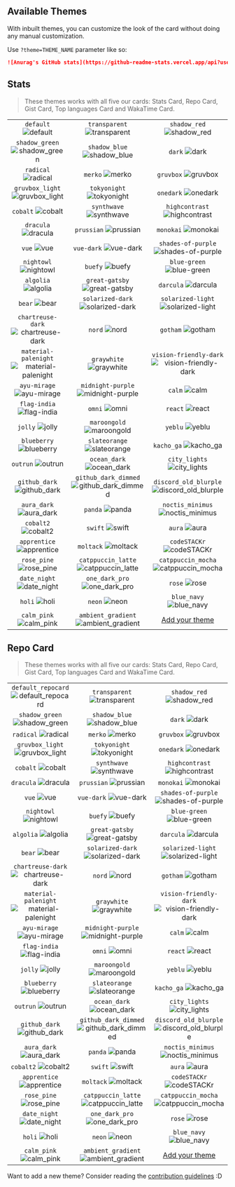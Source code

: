 ## Available Themes

<!-- DO NOT EDIT THIS FILE DIRECTLY -->

With inbuilt themes, you can customize the look of the card without doing any manual customization.

Use `?theme=THEME_NAME` parameter like so:

```md
![Anurag's GitHub stats](https://github-readme-stats.vercel.app/api?username=vitorabujamra&theme=dark&show_icons=true)
```

## Stats

> These themes works with all five our cards: Stats Card, Repo Card, Gist Card, Top languages Card and WakaTime Card.

| | | |
| :--: | :--: | :--: |
| `default` ![default][default] | `transparent` ![transparent][transparent] | `shadow_red` ![shadow_red][shadow_red] |
| `shadow_green` ![shadow_green][shadow_green] | `shadow_blue` ![shadow_blue][shadow_blue] | `dark` ![dark][dark] |
| `radical` ![radical][radical] | `merko` ![merko][merko] | `gruvbox` ![gruvbox][gruvbox] |
| `gruvbox_light` ![gruvbox_light][gruvbox_light] | `tokyonight` ![tokyonight][tokyonight] | `onedark` ![onedark][onedark] |
| `cobalt` ![cobalt][cobalt] | `synthwave` ![synthwave][synthwave] | `highcontrast` ![highcontrast][highcontrast] |
| `dracula` ![dracula][dracula] | `prussian` ![prussian][prussian] | `monokai` ![monokai][monokai] |
| `vue` ![vue][vue] | `vue-dark` ![vue-dark][vue-dark] | `shades-of-purple` ![shades-of-purple][shades-of-purple] |
| `nightowl` ![nightowl][nightowl] | `buefy` ![buefy][buefy] | `blue-green` ![blue-green][blue-green] |
| `algolia` ![algolia][algolia] | `great-gatsby` ![great-gatsby][great-gatsby] | `darcula` ![darcula][darcula] |
| `bear` ![bear][bear] | `solarized-dark` ![solarized-dark][solarized-dark] | `solarized-light` ![solarized-light][solarized-light] |
| `chartreuse-dark` ![chartreuse-dark][chartreuse-dark] | `nord` ![nord][nord] | `gotham` ![gotham][gotham] |
| `material-palenight` ![material-palenight][material-palenight] | `graywhite` ![graywhite][graywhite] | `vision-friendly-dark` ![vision-friendly-dark][vision-friendly-dark] |
| `ayu-mirage` ![ayu-mirage][ayu-mirage] | `midnight-purple` ![midnight-purple][midnight-purple] | `calm` ![calm][calm] |
| `flag-india` ![flag-india][flag-india] | `omni` ![omni][omni] | `react` ![react][react] |
| `jolly` ![jolly][jolly] | `maroongold` ![maroongold][maroongold] | `yeblu` ![yeblu][yeblu] |
| `blueberry` ![blueberry][blueberry] | `slateorange` ![slateorange][slateorange] | `kacho_ga` ![kacho_ga][kacho_ga] |
| `outrun` ![outrun][outrun] | `ocean_dark` ![ocean_dark][ocean_dark] | `city_lights` ![city_lights][city_lights] |
| `github_dark` ![github_dark][github_dark] | `github_dark_dimmed` ![github_dark_dimmed][github_dark_dimmed] | `discord_old_blurple` ![discord_old_blurple][discord_old_blurple] |
| `aura_dark` ![aura_dark][aura_dark] | `panda` ![panda][panda] | `noctis_minimus` ![noctis_minimus][noctis_minimus] |
| `cobalt2` ![cobalt2][cobalt2] | `swift` ![swift][swift] | `aura` ![aura][aura] |
| `apprentice` ![apprentice][apprentice] | `moltack` ![moltack][moltack] | `codeSTACKr` ![codeSTACKr][codeSTACKr] |
| `rose_pine` ![rose_pine][rose_pine] | `catppuccin_latte` ![catppuccin_latte][catppuccin_latte] | `catppuccin_mocha` ![catppuccin_mocha][catppuccin_mocha] |
| `date_night` ![date_night][date_night] | `one_dark_pro` ![one_dark_pro][one_dark_pro] | `rose` ![rose][rose] |
| `holi` ![holi][holi] | `neon` ![neon][neon] | `blue_navy` ![blue_navy][blue_navy] |
| `calm_pink` ![calm_pink][calm_pink] | `ambient_gradient` ![ambient_gradient][ambient_gradient] | [Add your theme][add-theme] |

## Repo Card

> These themes works with all five our cards: Stats Card, Repo Card, Gist Card, Top languages Card and WakaTime Card.

| | | |
| :--: | :--: | :--: |
| `default_repocard` ![default_repocard][default_repocard_repo] | `transparent` ![transparent][transparent_repo] | `shadow_red` ![shadow_red][shadow_red_repo] |
| `shadow_green` ![shadow_green][shadow_green_repo] | `shadow_blue` ![shadow_blue][shadow_blue_repo] | `dark` ![dark][dark_repo] |
| `radical` ![radical][radical_repo] | `merko` ![merko][merko_repo] | `gruvbox` ![gruvbox][gruvbox_repo] |
| `gruvbox_light` ![gruvbox_light][gruvbox_light_repo] | `tokyonight` ![tokyonight][tokyonight_repo] | `onedark` ![onedark][onedark_repo] |
| `cobalt` ![cobalt][cobalt_repo] | `synthwave` ![synthwave][synthwave_repo] | `highcontrast` ![highcontrast][highcontrast_repo] |
| `dracula` ![dracula][dracula_repo] | `prussian` ![prussian][prussian_repo] | `monokai` ![monokai][monokai_repo] |
| `vue` ![vue][vue_repo] | `vue-dark` ![vue-dark][vue-dark_repo] | `shades-of-purple` ![shades-of-purple][shades-of-purple_repo] |
| `nightowl` ![nightowl][nightowl_repo] | `buefy` ![buefy][buefy_repo] | `blue-green` ![blue-green][blue-green_repo] |
| `algolia` ![algolia][algolia_repo] | `great-gatsby` ![great-gatsby][great-gatsby_repo] | `darcula` ![darcula][darcula_repo] |
| `bear` ![bear][bear_repo] | `solarized-dark` ![solarized-dark][solarized-dark_repo] | `solarized-light` ![solarized-light][solarized-light_repo] |
| `chartreuse-dark` ![chartreuse-dark][chartreuse-dark_repo] | `nord` ![nord][nord_repo] | `gotham` ![gotham][gotham_repo] |
| `material-palenight` ![material-palenight][material-palenight_repo] | `graywhite` ![graywhite][graywhite_repo] | `vision-friendly-dark` ![vision-friendly-dark][vision-friendly-dark_repo] |
| `ayu-mirage` ![ayu-mirage][ayu-mirage_repo] | `midnight-purple` ![midnight-purple][midnight-purple_repo] | `calm` ![calm][calm_repo] |
| `flag-india` ![flag-india][flag-india_repo] | `omni` ![omni][omni_repo] | `react` ![react][react_repo] |
| `jolly` ![jolly][jolly_repo] | `maroongold` ![maroongold][maroongold_repo] | `yeblu` ![yeblu][yeblu_repo] |
| `blueberry` ![blueberry][blueberry_repo] | `slateorange` ![slateorange][slateorange_repo] | `kacho_ga` ![kacho_ga][kacho_ga_repo] |
| `outrun` ![outrun][outrun_repo] | `ocean_dark` ![ocean_dark][ocean_dark_repo] | `city_lights` ![city_lights][city_lights_repo] |
| `github_dark` ![github_dark][github_dark_repo] | `github_dark_dimmed` ![github_dark_dimmed][github_dark_dimmed_repo] | `discord_old_blurple` ![discord_old_blurple][discord_old_blurple_repo] |
| `aura_dark` ![aura_dark][aura_dark_repo] | `panda` ![panda][panda_repo] | `noctis_minimus` ![noctis_minimus][noctis_minimus_repo] |
| `cobalt2` ![cobalt2][cobalt2_repo] | `swift` ![swift][swift_repo] | `aura` ![aura][aura_repo] |
| `apprentice` ![apprentice][apprentice_repo] | `moltack` ![moltack][moltack_repo] | `codeSTACKr` ![codeSTACKr][codeSTACKr_repo] |
| `rose_pine` ![rose_pine][rose_pine_repo] | `catppuccin_latte` ![catppuccin_latte][catppuccin_latte_repo] | `catppuccin_mocha` ![catppuccin_mocha][catppuccin_mocha_repo] |
| `date_night` ![date_night][date_night_repo] | `one_dark_pro` ![one_dark_pro][one_dark_pro_repo] | `rose` ![rose][rose_repo] |
| `holi` ![holi][holi_repo] | `neon` ![neon][neon_repo] | `blue_navy` ![blue_navy][blue_navy_repo] |
| `calm_pink` ![calm_pink][calm_pink_repo] | `ambient_gradient` ![ambient_gradient][ambient_gradient_repo] | [Add your theme][add-theme] |


[default]: https://github-readme-stats.vercel.app/api?username=vitorabujamra&show_icons=true&hide=contribs,prs&cache_seconds=86400&theme=default
[default_repocard]: https://github-readme-stats.vercel.app/api?username=vitorabujamra&show_icons=true&hide=contribs,prs&cache_seconds=86400&theme=default_repocard
[transparent]: https://github-readme-stats.vercel.app/api?username=vitorabujamra&show_icons=true&hide=contribs,prs&cache_seconds=86400&theme=transparent
[shadow_red]: https://github-readme-stats.vercel.app/api?username=vitorabujamra&show_icons=true&hide=contribs,prs&cache_seconds=86400&theme=shadow_red
[shadow_green]: https://github-readme-stats.vercel.app/api?username=vitorabujamra&show_icons=true&hide=contribs,prs&cache_seconds=86400&theme=shadow_green
[shadow_blue]: https://github-readme-stats.vercel.app/api?username=vitorabujamra&show_icons=true&hide=contribs,prs&cache_seconds=86400&theme=shadow_blue
[dark]: https://github-readme-stats.vercel.app/api?username=vitorabujamra&show_icons=true&hide=contribs,prs&cache_seconds=86400&theme=dark
[radical]: https://github-readme-stats.vercel.app/api?username=vitorabujamra&show_icons=true&hide=contribs,prs&cache_seconds=86400&theme=radical
[merko]: https://github-readme-stats.vercel.app/api?username=vitorabujamra&show_icons=true&hide=contribs,prs&cache_seconds=86400&theme=merko
[gruvbox]: https://github-readme-stats.vercel.app/api?username=vitorabujamra&show_icons=true&hide=contribs,prs&cache_seconds=86400&theme=gruvbox
[gruvbox_light]: https://github-readme-stats.vercel.app/api?username=vitorabujamra&show_icons=true&hide=contribs,prs&cache_seconds=86400&theme=gruvbox_light
[tokyonight]: https://github-readme-stats.vercel.app/api?username=vitorabujamra&show_icons=true&hide=contribs,prs&cache_seconds=86400&theme=tokyonight
[onedark]: https://github-readme-stats.vercel.app/api?username=vitorabujamra&show_icons=true&hide=contribs,prs&cache_seconds=86400&theme=onedark
[cobalt]: https://github-readme-stats.vercel.app/api?username=vitorabujamra&show_icons=true&hide=contribs,prs&cache_seconds=86400&theme=cobalt
[synthwave]: https://github-readme-stats.vercel.app/api?username=vitorabujamra&show_icons=true&hide=contribs,prs&cache_seconds=86400&theme=synthwave
[highcontrast]: https://github-readme-stats.vercel.app/api?username=vitorabujamra&show_icons=true&hide=contribs,prs&cache_seconds=86400&theme=highcontrast
[dracula]: https://github-readme-stats.vercel.app/api?username=vitorabujamra&show_icons=true&hide=contribs,prs&cache_seconds=86400&theme=dracula
[prussian]: https://github-readme-stats.vercel.app/api?username=vitorabujamra&show_icons=true&hide=contribs,prs&cache_seconds=86400&theme=prussian
[monokai]: https://github-readme-stats.vercel.app/api?username=vitorabujamra&show_icons=true&hide=contribs,prs&cache_seconds=86400&theme=monokai
[vue]: https://github-readme-stats.vercel.app/api?username=vitorabujamra&show_icons=true&hide=contribs,prs&cache_seconds=86400&theme=vue
[vue-dark]: https://github-readme-stats.vercel.app/api?username=vitorabujamra&show_icons=true&hide=contribs,prs&cache_seconds=86400&theme=vue-dark
[shades-of-purple]: https://github-readme-stats.vercel.app/api?username=vitorabujamra&show_icons=true&hide=contribs,prs&cache_seconds=86400&theme=shades-of-purple
[nightowl]: https://github-readme-stats.vercel.app/api?username=vitorabujamra&show_icons=true&hide=contribs,prs&cache_seconds=86400&theme=nightowl
[buefy]: https://github-readme-stats.vercel.app/api?username=vitorabujamra&show_icons=true&hide=contribs,prs&cache_seconds=86400&theme=buefy
[blue-green]: https://github-readme-stats.vercel.app/api?username=vitorabujamra&show_icons=true&hide=contribs,prs&cache_seconds=86400&theme=blue-green
[algolia]: https://github-readme-stats.vercel.app/api?username=vitorabujamra&show_icons=true&hide=contribs,prs&cache_seconds=86400&theme=algolia
[great-gatsby]: https://github-readme-stats.vercel.app/api?username=vitorabujamra&show_icons=true&hide=contribs,prs&cache_seconds=86400&theme=great-gatsby
[darcula]: https://github-readme-stats.vercel.app/api?username=vitorabujamra&show_icons=true&hide=contribs,prs&cache_seconds=86400&theme=darcula
[bear]: https://github-readme-stats.vercel.app/api?username=vitorabujamra&show_icons=true&hide=contribs,prs&cache_seconds=86400&theme=bear
[solarized-dark]: https://github-readme-stats.vercel.app/api?username=vitorabujamra&show_icons=true&hide=contribs,prs&cache_seconds=86400&theme=solarized-dark
[solarized-light]: https://github-readme-stats.vercel.app/api?username=vitorabujamra&show_icons=true&hide=contribs,prs&cache_seconds=86400&theme=solarized-light
[chartreuse-dark]: https://github-readme-stats.vercel.app/api?username=vitorabujamra&show_icons=true&hide=contribs,prs&cache_seconds=86400&theme=chartreuse-dark
[nord]: https://github-readme-stats.vercel.app/api?username=vitorabujamra&show_icons=true&hide=contribs,prs&cache_seconds=86400&theme=nord
[gotham]: https://github-readme-stats.vercel.app/api?username=vitorabujamra&show_icons=true&hide=contribs,prs&cache_seconds=86400&theme=gotham
[material-palenight]: https://github-readme-stats.vercel.app/api?username=vitorabujamra&show_icons=true&hide=contribs,prs&cache_seconds=86400&theme=material-palenight
[graywhite]: https://github-readme-stats.vercel.app/api?username=vitorabujamra&show_icons=true&hide=contribs,prs&cache_seconds=86400&theme=graywhite
[vision-friendly-dark]: https://github-readme-stats.vercel.app/api?username=vitorabujamra&show_icons=true&hide=contribs,prs&cache_seconds=86400&theme=vision-friendly-dark
[ayu-mirage]: https://github-readme-stats.vercel.app/api?username=vitorabujamra&show_icons=true&hide=contribs,prs&cache_seconds=86400&theme=ayu-mirage
[midnight-purple]: https://github-readme-stats.vercel.app/api?username=vitorabujamra&show_icons=true&hide=contribs,prs&cache_seconds=86400&theme=midnight-purple
[calm]: https://github-readme-stats.vercel.app/api?username=vitorabujamra&show_icons=true&hide=contribs,prs&cache_seconds=86400&theme=calm
[flag-india]: https://github-readme-stats.vercel.app/api?username=vitorabujamra&show_icons=true&hide=contribs,prs&cache_seconds=86400&theme=flag-india
[omni]: https://github-readme-stats.vercel.app/api?username=vitorabujamra&show_icons=true&hide=contribs,prs&cache_seconds=86400&theme=omni
[react]: https://github-readme-stats.vercel.app/api?username=vitorabujamra&show_icons=true&hide=contribs,prs&cache_seconds=86400&theme=react
[jolly]: https://github-readme-stats.vercel.app/api?username=vitorabujamra&show_icons=true&hide=contribs,prs&cache_seconds=86400&theme=jolly
[maroongold]: https://github-readme-stats.vercel.app/api?username=vitorabujamra&show_icons=true&hide=contribs,prs&cache_seconds=86400&theme=maroongold
[yeblu]: https://github-readme-stats.vercel.app/api?username=vitorabujamra&show_icons=true&hide=contribs,prs&cache_seconds=86400&theme=yeblu
[blueberry]: https://github-readme-stats.vercel.app/api?username=vitorabujamra&show_icons=true&hide=contribs,prs&cache_seconds=86400&theme=blueberry
[slateorange]: https://github-readme-stats.vercel.app/api?username=vitorabujamra&show_icons=true&hide=contribs,prs&cache_seconds=86400&theme=slateorange
[kacho_ga]: https://github-readme-stats.vercel.app/api?username=vitorabujamra&show_icons=true&hide=contribs,prs&cache_seconds=86400&theme=kacho_ga
[outrun]: https://github-readme-stats.vercel.app/api?username=vitorabujamra&show_icons=true&hide=contribs,prs&cache_seconds=86400&theme=outrun
[ocean_dark]: https://github-readme-stats.vercel.app/api?username=vitorabujamra&show_icons=true&hide=contribs,prs&cache_seconds=86400&theme=ocean_dark
[city_lights]: https://github-readme-stats.vercel.app/api?username=vitorabujamra&show_icons=true&hide=contribs,prs&cache_seconds=86400&theme=city_lights
[github_dark]: https://github-readme-stats.vercel.app/api?username=vitorabujamra&show_icons=true&hide=contribs,prs&cache_seconds=86400&theme=github_dark
[github_dark_dimmed]: https://github-readme-stats.vercel.app/api?username=vitorabujamra&show_icons=true&hide=contribs,prs&cache_seconds=86400&theme=github_dark_dimmed
[discord_old_blurple]: https://github-readme-stats.vercel.app/api?username=vitorabujamra&show_icons=true&hide=contribs,prs&cache_seconds=86400&theme=discord_old_blurple
[aura_dark]: https://github-readme-stats.vercel.app/api?username=vitorabujamra&show_icons=true&hide=contribs,prs&cache_seconds=86400&theme=aura_dark
[panda]: https://github-readme-stats.vercel.app/api?username=vitorabujamra&show_icons=true&hide=contribs,prs&cache_seconds=86400&theme=panda
[noctis_minimus]: https://github-readme-stats.vercel.app/api?username=vitorabujamra&show_icons=true&hide=contribs,prs&cache_seconds=86400&theme=noctis_minimus
[cobalt2]: https://github-readme-stats.vercel.app/api?username=vitorabujamra&show_icons=true&hide=contribs,prs&cache_seconds=86400&theme=cobalt2
[swift]: https://github-readme-stats.vercel.app/api?username=vitorabujamra&show_icons=true&hide=contribs,prs&cache_seconds=86400&theme=swift
[aura]: https://github-readme-stats.vercel.app/api?username=vitorabujamra&show_icons=true&hide=contribs,prs&cache_seconds=86400&theme=aura
[apprentice]: https://github-readme-stats.vercel.app/api?username=vitorabujamra&show_icons=true&hide=contribs,prs&cache_seconds=86400&theme=apprentice
[moltack]: https://github-readme-stats.vercel.app/api?username=vitorabujamra&show_icons=true&hide=contribs,prs&cache_seconds=86400&theme=moltack
[codeSTACKr]: https://github-readme-stats.vercel.app/api?username=vitorabujamra&show_icons=true&hide=contribs,prs&cache_seconds=86400&theme=codeSTACKr
[rose_pine]: https://github-readme-stats.vercel.app/api?username=vitorabujamra&show_icons=true&hide=contribs,prs&cache_seconds=86400&theme=rose_pine
[catppuccin_latte]: https://github-readme-stats.vercel.app/api?username=vitorabujamra&show_icons=true&hide=contribs,prs&cache_seconds=86400&theme=catppuccin_latte
[catppuccin_mocha]: https://github-readme-stats.vercel.app/api?username=vitorabujamra&show_icons=true&hide=contribs,prs&cache_seconds=86400&theme=catppuccin_mocha
[date_night]: https://github-readme-stats.vercel.app/api?username=vitorabujamra&show_icons=true&hide=contribs,prs&cache_seconds=86400&theme=date_night
[one_dark_pro]: https://github-readme-stats.vercel.app/api?username=vitorabujamra&show_icons=true&hide=contribs,prs&cache_seconds=86400&theme=one_dark_pro
[rose]: https://github-readme-stats.vercel.app/api?username=vitorabujamra&show_icons=true&hide=contribs,prs&cache_seconds=86400&theme=rose
[holi]: https://github-readme-stats.vercel.app/api?username=vitorabujamra&show_icons=true&hide=contribs,prs&cache_seconds=86400&theme=holi
[neon]: https://github-readme-stats.vercel.app/api?username=vitorabujamra&show_icons=true&hide=contribs,prs&cache_seconds=86400&theme=neon
[blue_navy]: https://github-readme-stats.vercel.app/api?username=vitorabujamra&show_icons=true&hide=contribs,prs&cache_seconds=86400&theme=blue_navy
[calm_pink]: https://github-readme-stats.vercel.app/api?username=vitorabujamra&show_icons=true&hide=contribs,prs&cache_seconds=86400&theme=calm_pink
[ambient_gradient]: https://github-readme-stats.vercel.app/api?username=vitorabujamra&show_icons=true&hide=contribs,prs&cache_seconds=86400&theme=ambient_gradient


[default_repo]: https://github-readme-stats.vercel.app/api/pin/?username=vitorabujamra&repo=github-readme-stats&cache_seconds=86400&theme=default
[default_repocard_repo]: https://github-readme-stats.vercel.app/api/pin/?username=vitorabujamra&repo=github-readme-stats&cache_seconds=86400&theme=default_repocard
[transparent_repo]: https://github-readme-stats.vercel.app/api/pin/?username=vitorabujamra&repo=github-readme-stats&cache_seconds=86400&theme=transparent
[shadow_red_repo]: https://github-readme-stats.vercel.app/api/pin/?username=vitorabujamra&repo=github-readme-stats&cache_seconds=86400&theme=shadow_red
[shadow_green_repo]: https://github-readme-stats.vercel.app/api/pin/?username=vitorabujamra&repo=github-readme-stats&cache_seconds=86400&theme=shadow_green
[shadow_blue_repo]: https://github-readme-stats.vercel.app/api/pin/?username=vitorabujamra&repo=github-readme-stats&cache_seconds=86400&theme=shadow_blue
[dark_repo]: https://github-readme-stats.vercel.app/api/pin/?username=vitorabujamra&repo=github-readme-stats&cache_seconds=86400&theme=dark
[radical_repo]: https://github-readme-stats.vercel.app/api/pin/?username=vitorabujamra&repo=github-readme-stats&cache_seconds=86400&theme=radical
[merko_repo]: https://github-readme-stats.vercel.app/api/pin/?username=vitorabujamra&repo=github-readme-stats&cache_seconds=86400&theme=merko
[gruvbox_repo]: https://github-readme-stats.vercel.app/api/pin/?username=vitorabujamra&repo=github-readme-stats&cache_seconds=86400&theme=gruvbox
[gruvbox_light_repo]: https://github-readme-stats.vercel.app/api/pin/?username=vitorabujamra&repo=github-readme-stats&cache_seconds=86400&theme=gruvbox_light
[tokyonight_repo]: https://github-readme-stats.vercel.app/api/pin/?username=vitorabujamra&repo=github-readme-stats&cache_seconds=86400&theme=tokyonight
[onedark_repo]: https://github-readme-stats.vercel.app/api/pin/?username=vitorabujamra&repo=github-readme-stats&cache_seconds=86400&theme=onedark
[cobalt_repo]: https://github-readme-stats.vercel.app/api/pin/?username=vitorabujamra&repo=github-readme-stats&cache_seconds=86400&theme=cobalt
[synthwave_repo]: https://github-readme-stats.vercel.app/api/pin/?username=vitorabujamra&repo=github-readme-stats&cache_seconds=86400&theme=synthwave
[highcontrast_repo]: https://github-readme-stats.vercel.app/api/pin/?username=vitorabujamra&repo=github-readme-stats&cache_seconds=86400&theme=highcontrast
[dracula_repo]: https://github-readme-stats.vercel.app/api/pin/?username=vitorabujamra&repo=github-readme-stats&cache_seconds=86400&theme=dracula
[prussian_repo]: https://github-readme-stats.vercel.app/api/pin/?username=vitorabujamra&repo=github-readme-stats&cache_seconds=86400&theme=prussian
[monokai_repo]: https://github-readme-stats.vercel.app/api/pin/?username=vitorabujamra&repo=github-readme-stats&cache_seconds=86400&theme=monokai
[vue_repo]: https://github-readme-stats.vercel.app/api/pin/?username=vitorabujamra&repo=github-readme-stats&cache_seconds=86400&theme=vue
[vue-dark_repo]: https://github-readme-stats.vercel.app/api/pin/?username=vitorabujamra&repo=github-readme-stats&cache_seconds=86400&theme=vue-dark
[shades-of-purple_repo]: https://github-readme-stats.vercel.app/api/pin/?username=vitorabujamra&repo=github-readme-stats&cache_seconds=86400&theme=shades-of-purple
[nightowl_repo]: https://github-readme-stats.vercel.app/api/pin/?username=vitorabujamra&repo=github-readme-stats&cache_seconds=86400&theme=nightowl
[buefy_repo]: https://github-readme-stats.vercel.app/api/pin/?username=vitorabujamra&repo=github-readme-stats&cache_seconds=86400&theme=buefy
[blue-green_repo]: https://github-readme-stats.vercel.app/api/pin/?username=vitorabujamra&repo=github-readme-stats&cache_seconds=86400&theme=blue-green
[algolia_repo]: https://github-readme-stats.vercel.app/api/pin/?username=vitorabujamra&repo=github-readme-stats&cache_seconds=86400&theme=algolia
[great-gatsby_repo]: https://github-readme-stats.vercel.app/api/pin/?username=vitorabujamra&repo=github-readme-stats&cache_seconds=86400&theme=great-gatsby
[darcula_repo]: https://github-readme-stats.vercel.app/api/pin/?username=vitorabujamra&repo=github-readme-stats&cache_seconds=86400&theme=darcula
[bear_repo]: https://github-readme-stats.vercel.app/api/pin/?username=vitorabujamra&repo=github-readme-stats&cache_seconds=86400&theme=bear
[solarized-dark_repo]: https://github-readme-stats.vercel.app/api/pin/?username=vitorabujamra&repo=github-readme-stats&cache_seconds=86400&theme=solarized-dark
[solarized-light_repo]: https://github-readme-stats.vercel.app/api/pin/?username=vitorabujamra&repo=github-readme-stats&cache_seconds=86400&theme=solarized-light
[chartreuse-dark_repo]: https://github-readme-stats.vercel.app/api/pin/?username=vitorabujamra&repo=github-readme-stats&cache_seconds=86400&theme=chartreuse-dark
[nord_repo]: https://github-readme-stats.vercel.app/api/pin/?username=vitorabujamra&repo=github-readme-stats&cache_seconds=86400&theme=nord
[gotham_repo]: https://github-readme-stats.vercel.app/api/pin/?username=vitorabujamra&repo=github-readme-stats&cache_seconds=86400&theme=gotham
[material-palenight_repo]: https://github-readme-stats.vercel.app/api/pin/?username=vitorabujamra&repo=github-readme-stats&cache_seconds=86400&theme=material-palenight
[graywhite_repo]: https://github-readme-stats.vercel.app/api/pin/?username=vitorabujamra&repo=github-readme-stats&cache_seconds=86400&theme=graywhite
[vision-friendly-dark_repo]: https://github-readme-stats.vercel.app/api/pin/?username=vitorabujamra&repo=github-readme-stats&cache_seconds=86400&theme=vision-friendly-dark
[ayu-mirage_repo]: https://github-readme-stats.vercel.app/api/pin/?username=vitorabujamra&repo=github-readme-stats&cache_seconds=86400&theme=ayu-mirage
[midnight-purple_repo]: https://github-readme-stats.vercel.app/api/pin/?username=vitorabujamra&repo=github-readme-stats&cache_seconds=86400&theme=midnight-purple
[calm_repo]: https://github-readme-stats.vercel.app/api/pin/?username=vitorabujamra&repo=github-readme-stats&cache_seconds=86400&theme=calm
[flag-india_repo]: https://github-readme-stats.vercel.app/api/pin/?username=vitorabujamra&repo=github-readme-stats&cache_seconds=86400&theme=flag-india
[omni_repo]: https://github-readme-stats.vercel.app/api/pin/?username=vitorabujamra&repo=github-readme-stats&cache_seconds=86400&theme=omni
[react_repo]: https://github-readme-stats.vercel.app/api/pin/?username=vitorabujamra&repo=github-readme-stats&cache_seconds=86400&theme=react
[jolly_repo]: https://github-readme-stats.vercel.app/api/pin/?username=vitorabujamra&repo=github-readme-stats&cache_seconds=86400&theme=jolly
[maroongold_repo]: https://github-readme-stats.vercel.app/api/pin/?username=vitorabujamra&repo=github-readme-stats&cache_seconds=86400&theme=maroongold
[yeblu_repo]: https://github-readme-stats.vercel.app/api/pin/?username=vitorabujamra&repo=github-readme-stats&cache_seconds=86400&theme=yeblu
[blueberry_repo]: https://github-readme-stats.vercel.app/api/pin/?username=vitorabujamra&repo=github-readme-stats&cache_seconds=86400&theme=blueberry
[slateorange_repo]: https://github-readme-stats.vercel.app/api/pin/?username=vitorabujamra&repo=github-readme-stats&cache_seconds=86400&theme=slateorange
[kacho_ga_repo]: https://github-readme-stats.vercel.app/api/pin/?username=vitorabujamra&repo=github-readme-stats&cache_seconds=86400&theme=kacho_ga
[outrun_repo]: https://github-readme-stats.vercel.app/api/pin/?username=vitorabujamra&repo=github-readme-stats&cache_seconds=86400&theme=outrun
[ocean_dark_repo]: https://github-readme-stats.vercel.app/api/pin/?username=vitorabujamra&repo=github-readme-stats&cache_seconds=86400&theme=ocean_dark
[city_lights_repo]: https://github-readme-stats.vercel.app/api/pin/?username=vitorabujamra&repo=github-readme-stats&cache_seconds=86400&theme=city_lights
[github_dark_repo]: https://github-readme-stats.vercel.app/api/pin/?username=vitorabujamra&repo=github-readme-stats&cache_seconds=86400&theme=github_dark
[github_dark_dimmed_repo]: https://github-readme-stats.vercel.app/api/pin/?username=vitorabujamra&repo=github-readme-stats&cache_seconds=86400&theme=github_dark_dimmed
[discord_old_blurple_repo]: https://github-readme-stats.vercel.app/api/pin/?username=vitorabujamra&repo=github-readme-stats&cache_seconds=86400&theme=discord_old_blurple
[aura_dark_repo]: https://github-readme-stats.vercel.app/api/pin/?username=vitorabujamra&repo=github-readme-stats&cache_seconds=86400&theme=aura_dark
[panda_repo]: https://github-readme-stats.vercel.app/api/pin/?username=vitorabujamra&repo=github-readme-stats&cache_seconds=86400&theme=panda
[noctis_minimus_repo]: https://github-readme-stats.vercel.app/api/pin/?username=vitorabujamra&repo=github-readme-stats&cache_seconds=86400&theme=noctis_minimus
[cobalt2_repo]: https://github-readme-stats.vercel.app/api/pin/?username=vitorabujamra&repo=github-readme-stats&cache_seconds=86400&theme=cobalt2
[swift_repo]: https://github-readme-stats.vercel.app/api/pin/?username=vitorabujamra&repo=github-readme-stats&cache_seconds=86400&theme=swift
[aura_repo]: https://github-readme-stats.vercel.app/api/pin/?username=vitorabujamra&repo=github-readme-stats&cache_seconds=86400&theme=aura
[apprentice_repo]: https://github-readme-stats.vercel.app/api/pin/?username=vitorabujamra&repo=github-readme-stats&cache_seconds=86400&theme=apprentice
[moltack_repo]: https://github-readme-stats.vercel.app/api/pin/?username=vitorabujamra&repo=github-readme-stats&cache_seconds=86400&theme=moltack
[codeSTACKr_repo]: https://github-readme-stats.vercel.app/api/pin/?username=vitorabujamra&repo=github-readme-stats&cache_seconds=86400&theme=codeSTACKr
[rose_pine_repo]: https://github-readme-stats.vercel.app/api/pin/?username=vitorabujamra&repo=github-readme-stats&cache_seconds=86400&theme=rose_pine
[catppuccin_latte_repo]: https://github-readme-stats.vercel.app/api/pin/?username=vitorabujamra&repo=github-readme-stats&cache_seconds=86400&theme=catppuccin_latte
[catppuccin_mocha_repo]: https://github-readme-stats.vercel.app/api/pin/?username=vitorabujamra&repo=github-readme-stats&cache_seconds=86400&theme=catppuccin_mocha
[date_night_repo]: https://github-readme-stats.vercel.app/api/pin/?username=vitorabujamra&repo=github-readme-stats&cache_seconds=86400&theme=date_night
[one_dark_pro_repo]: https://github-readme-stats.vercel.app/api/pin/?username=vitorabujamra&repo=github-readme-stats&cache_seconds=86400&theme=one_dark_pro
[rose_repo]: https://github-readme-stats.vercel.app/api/pin/?username=vitorabujamra&repo=github-readme-stats&cache_seconds=86400&theme=rose
[holi_repo]: https://github-readme-stats.vercel.app/api/pin/?username=vitorabujamra&repo=github-readme-stats&cache_seconds=86400&theme=holi
[neon_repo]: https://github-readme-stats.vercel.app/api/pin/?username=vitorabujamra&repo=github-readme-stats&cache_seconds=86400&theme=neon
[blue_navy_repo]: https://github-readme-stats.vercel.app/api/pin/?username=vitorabujamra&repo=github-readme-stats&cache_seconds=86400&theme=blue_navy
[calm_pink_repo]: https://github-readme-stats.vercel.app/api/pin/?username=vitorabujamra&repo=github-readme-stats&cache_seconds=86400&theme=calm_pink
[ambient_gradient_repo]: https://github-readme-stats.vercel.app/api/pin/?username=vitorabujamra&repo=github-readme-stats&cache_seconds=86400&theme=ambient_gradient


[add-theme]: https://github.com/vitorabujamra/github-readme-stats/edit/master/themes/index.js

Want to add a new theme? Consider reading the [contribution guidelines](../CONTRIBUTING.md#themes-contribution) :D

